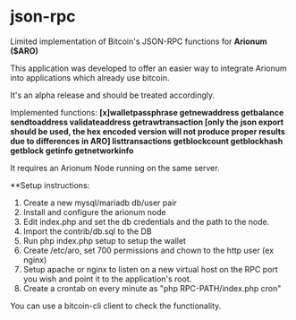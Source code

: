 # json-rpc
Limited implementation of Bitcoin's JSON-RPC functions for **Arionum ($ARO)**

This application was developed to offer an easier way to integrate Arionum into applications which already use bitcoin.

It's an alpha release and should be treated accordingly.

Implemented functions:
**[x]walletpassphrase
getnewaddress 
getbalance
sendtoaddress
validateaddress
getrawtransaction  [only the json export should be used, the hex encoded version will not produce proper results due to differences in ARO]
listtransactions
getblockcount
getblockhash
getblock
getinfo
getnetworkinfo**

It requires an Arionum Node running on the same server.

**Setup instructions:
1. Create a new mysql/mariadb db/user pair
2. Install and configure the arionum node
3. Edit index.php and set the db credentials and the path to the node.
4. Import the contrib/db.sql to the DB
5. Run php index.php setup to setup the wallet
6. Create /etc/aro, set 700 permissions and chown to the http user (ex nginx)
7. Setup apache or nginx to listen on a new virtual host on the RPC port you wish and point it to the application's root.
8. Create a crontab on every minute as "php RPC-PATH/index.php cron"

You can use a bitcoin-cli client to check the functionality.
